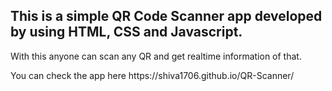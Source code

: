 <h2>This is a simple QR Code Scanner app developed by using HTML, CSS and Javascript.</h2>

With this anyone can scan any QR and get realtime information of that.
<p>You can check the app here https://shiva1706.github.io/QR-Scanner/</p>
